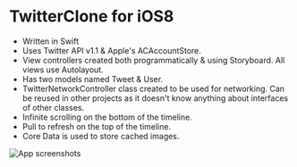 TwitterClone for iOS8
============
- Written in Swift
- Uses Twitter API v1.1 & Apple's ACAccountStore.
- View controllers created both programmatically & using Storyboard. All views use Autolayout.
- Has two models named Tweet & User.
- TwitterNetworkController class created to be used for networking. Can be reused in other projects as it doesn't know anything about interfaces of other classes.
- Infinite scrolling on the bottom of the timeline.
- Pull to refresh on the top of the timeline.
- Core Data is used to store cached images.

![App screenshots](https://cloud.githubusercontent.com/assets/3193877/4605410/a2b53636-51e0-11e4-995f-e2fd91aa5ee4.jpg)
